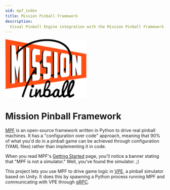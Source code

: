 ```yaml
---
uid: mpf_index
title: Mission Pinball Framework
description:
  Visual Pinball Engine integration with the Mission Pinball Framework.
---
```


<img alt="MPF Logo" width="256" src="mpf-logo-full.png" />

# Mission Pinball Framework

[MPF](https://missionpinball.org/latest/about/) is an open-source framework
written in Python to drive real pinball machines. It has a "configuration over
code" approach, meaning that 90% of what you'd do in a pinball game can be
achieved through configuration (YAML files) rather than implementing it in code.

When you read MPF's [Getting Started](https://missionpinball.org/latest/start/)
page, you'll notice a banner stating that "MPF is not a simulator." Well, you've
found the simulator. ;)

This project lets you use MPF to drive game logic in
[VPE](https://github.com/freezy/VisualPinball.Engine), a pinball simulator based
on Unity. It does this by spawning a Python process running MPF and
communicating with VPE through [gRPC](https://grpc.io/).
